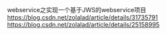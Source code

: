 webservice之实现一个基于JWS的webservice项目
https://blog.csdn.net/zolalad/article/details/31735791
https://blog.csdn.net/zolalad/article/details/25158995
